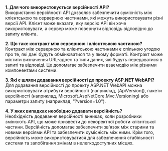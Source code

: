 **1. Для чого використовується версійності API?**</br>
Використання версійності API дозволяє забезпечити сумісність між клієнтською та серверною частинами, які можуть використовувати різні версії API. Клієнт може вказати, яку версію API він хоче використовувати, а сервер може повернути відповідь відповідно до запиту клієнта.

**2. Що таке контракт між серверною і клієнтською частиною?**</br>
Контракт між серверною та клієнтською частинами є спільною угодою про те, які дані будуть обмінюватися та у якому форматі. Контракт може містити визначення URL-адрес та типи даних, які будуть передаватися в запиті та відповіді. Це допомагає забезпечити взаємодію між різними компонентами системи.

**3. Які є шляхи додавання версійності до проекту ASP.NET WebAPI?**</br>
Для додавання версійності до проекту ASP.NET WebAPI можна використовувати атрибути версійності (наприклад, [ApiVersion]), пакети версійності (наприклад, Microsoft.AspNetCore.Mvc.Versioning) або параметри запиту (наприклад, "?version=1.0").

**4. У яких випадках необхідно додавати версійність?**</br>
Необхідність додавання версійності виникає, коли розробники змінюють API, що може призвести до некоректної роботи клієнтської частини. Версійність допомагає забезпечити зв'язок між старими та новими версіями API та забезпечити сумісність між ними. Крім того, версійність може використовуватися для забезпечення стабільності системи та запобігання змінам в нелегкодоступних місцях.
